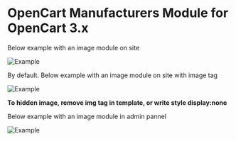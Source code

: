 # OpenCart Manufacturers Module for OpenCart 3.x

Below example with an image module on site

![Example](https://github.com/azikooo777/opencart-manufacturers-module/blob/master/images/example-1.png)

By default. Below example with an image module on site with image tag

![Example](https://github.com/azikooo777/opencart-manufacturers-module/blob/master/images/example-2.png)

**To hidden image, remove img tag in template, or write style display:none**

Below example with an image module in admin pannel

![Example](https://github.com/azikooo777/opencart-manufacturers-module/blob/master/images/example-3.png)

